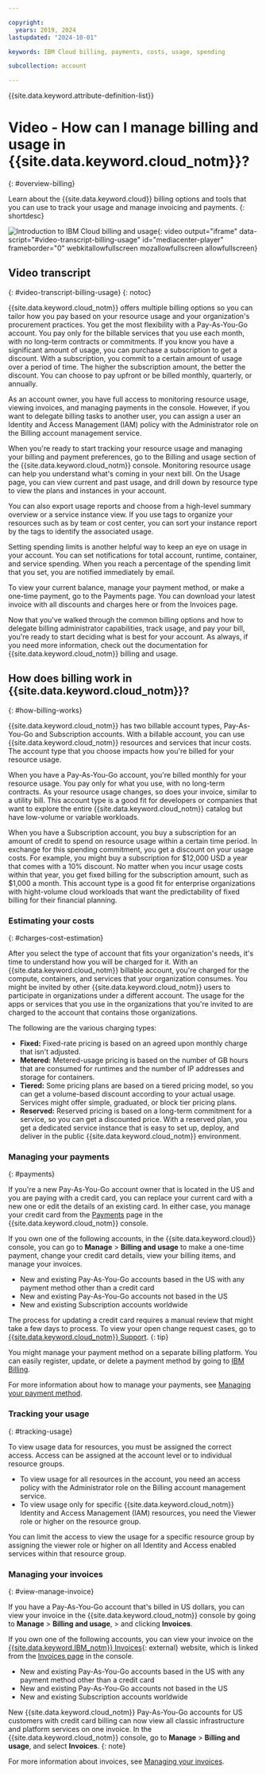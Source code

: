 ```yaml
---

copyright:
  years: 2019, 2024
lastupdated: "2024-10-01"

keywords: IBM Cloud billing, payments, costs, usage, spending

subcollection: account

---
```


{{site.data.keyword.attribute-definition-list}}

# Video - How can I manage billing and usage in {{site.data.keyword.cloud_notm}}?
{: #overview-billing}

Learn about the {{site.data.keyword.cloud}} billing options and tools that you can use to track your usage and manage invoicing and payments.
{: shortdesc}

![Introduction to IBM Cloud billing and usage](https://www.kaltura.com/p/1773841/sp/177384100/embedIframeJs/uiconf_id/27941801/partner_id/1773841?iframeembed=true&entry_id=1_w31ph24n){: video output="iframe" data-script="#video-transcript-billing-usage" id="mediacenter-player" frameborder="0" webkitallowfullscreen mozallowfullscreen allowfullscreen}

## Video transcript
{: #video-transcript-billing-usage}
{: notoc}

{{site.data.keyword.cloud_notm}} offers multiple billing options so you can tailor how you pay based on your resource usage and your organization's procurement practices. You get the most flexibility with a Pay-As-You-Go account. You pay only for the billable services that you use each month, with no long-term contracts or commitments. If you know you have a significant amount of usage, you can purchase a subscription to get a discount. With a subscription, you commit to a certain amount of usage over a period of time. The higher the subscription amount, the better the discount. You can choose to pay upfront or be billed monthly, quarterly, or annually.

As an account owner, you have full access to monitoring resource usage, viewing invoices, and managing payments in the console. However, if you want to delegate billing tasks to another user, you can assign a user an Identity and Access Management (IAM) policy with the Administrator role on the Billing account management service.

When you're ready to start tracking your resource usage and managing your billing and payment preferences, go to the Billing and usage section of the {{site.data.keyword.cloud_notm}} console. Monitoring resource usage can help you understand what's coming in your next bill. On the Usage page, you can view current and past usage, and drill down by resource type to view the plans and instances in your account.

You can also export usage reports and choose from a high-level summary overview or a service instance view. If you use tags to organize your resources such as by team or cost center, you can sort your instance report by the tags to identify the associated usage.

Setting spending limits is another helpful way to keep an eye on usage in your account. You can set notifications for total account, runtime, container, and service spending. When you reach a percentage of the spending limit that you set, you are notified immediately by email.

To view your current balance, manage your payment method, or make a one-time payment, go to the Payments page. You can download your latest invoice with all discounts and charges here or from the Invoices page. 

Now that you've walked through the common billing options and how to delegate billing administrator capabilities, track usage, and pay your bill, you're ready to start deciding what is best for your account. As always, if you need more information, check out the documentation for {{site.data.keyword.cloud_notm}} billing and usage.

## How does billing work in {{site.data.keyword.cloud_notm}}?
{: #how-billing-works}

{{site.data.keyword.cloud_notm}} has two billable account types, Pay-As-You-Go and Subscription accounts. With a billable account, you can use {{site.data.keyword.cloud_notm}} resources and services that incur costs. The account type that you choose impacts how you're billed for your resource usage.

When you have a Pay-As-You-Go account, you're billed monthly for your resource usage. You pay only for what you use, with no long-term contracts. As your resource usage changes, so does your invoice, similar to a utility bill. This account type is a good fit for developers or companies that want to explore the entire {{site.data.keyword.cloud_notm}} catalog but have low-volume or variable workloads.

When you have a Subscription account, you buy a subscription for an amount of credit to spend on resource usage within a certain time period. In exchange for this spending commitment, you get a discount on your usage costs. For example, you might buy a subscription for $12,000 USD a year that comes with a 10% discount. No matter when you incur usage costs within that year, you get fixed billing for the subscription amount, such as $1,000 a month. This account type is a good fit for enterprise organizations with hight-volume cloud workloads that want the predictability of fixed billing for their financial planning.

### Estimating your costs
{: #charges-cost-estimation}

After you select the type of account that fits your organization's needs, it's time to understand how you will be charged for it. With an {{site.data.keyword.cloud_notm}} billable account, you're charged for the compute, containers, and services that your organization consumes. You might be invited by other {{site.data.keyword.cloud_notm}} users to participate in organizations under a different account. The usage for the apps or services that you use in the organizations that you're invited to are charged to the account that contains those organizations.

The following are the various charging types:
* **Fixed:** Fixed-rate pricing is based on an agreed upon monthly charge that isn't adjusted.
* **Metered:** Metered-usage pricing is based on the number of GB hours that are consumed for runtimes and the number of IP addresses and storage for containers.
* **Tiered:** Some pricing plans are based on a tiered pricing model, so you can get a volume-based discount according to your actual usage. Services might offer simple, graduated, or block tier pricing plans.
* **Reserved:** Reserved pricing is based on a long-term commitment for a service, so you can get a discounted price. With a reserved plan, you get a dedicated service instance that is easy to set up, deploy, and deliver in the public {{site.data.keyword.cloud_notm}} environment.

### Managing your payments
{: #payments}

If you're a new Pay-As-You-Go account owner that is located in the US and you are paying with a credit card, you can replace your current card with a new one or edit the details of an existing card. In either case, you manage your credit card from the [Payments](/billing/payments) page in the {{site.data.keyword.cloud_notm}} console.

If you own one of the following accounts, in the {{site.data.keyword.cloud}} console, you can go to **Manage** > **Billing and usage** to make a one-time payment, change your credit card details, view your billing items, and manage your invoices.
* New and existing Pay-As-You-Go accounts based in the US with any payment method other than a credit card
* New and existing Pay-As-You-Go accounts not based in the US
* New and existing Subscription accounts worldwide

 The process for updating a credit card requires a manual review that might take a few days to process. To view your open change request cases, go to [{{site.data.keyword.cloud_notm}} Support](https://cloud.ibm.com/unifiedsupport/supportcenter).
{: tip}

You might manage your payment method on a separate billing platform. You can easily register, update, or delete a payment method by going to [IBM Billing](https://myibm.ibm.com/billing/).

For more information about how to manage your payments, see [Managing your payment method](/docs/account?topic=account-linkedusage#prereqs-payments).

### Tracking your usage
{: #tracking-usage}

To view usage data for resources, you must be assigned the correct access. Access can be assigned at the account level or to individual resource groups.

* To view usage for all resources in the account, you need an access policy with the Administrator role on the Billing account management service.
* To view usage only for specific {{site.data.keyword.cloud_notm}} Identity and Access Management (IAM) resources, you need the Viewer role or higher on the resource group.

You can limit the access to view the usage for a specific resource group by assigning the viewer role or higher on all Identity and Access enabled services within that resource group.

### Managing your invoices
{: #view-manage-invoice}

If you have a Pay-As-You-Go account that's billed in US dollars, you can view your invoice in the {{site.data.keyword.cloud_notm}} console by going to **Manage** > **Billing and usage**, > and clicking **Invoices**.

If you own one of the following accounts, you can view your invoice on the [{{site.data.keyword.IBM_notm}} Invoices](https://www.ibm.com/support/customer/invoices/){: external} website, which is linked from the [Invoices page](/billing/invoices) in the console.

* New and existing Pay-As-You-Go accounts based in the US with any payment method other than a credit card
* New and existing Pay-As-You-Go accounts not based in the US
* New and existing Subscription accounts worldwide

New {{site.data.keyword.cloud_notm}} Pay-As-You-Go accounts for US customers with credit card billing can now view all classic infrastructure and platform services on one invoice. In the {{site.data.keyword.cloud_notm}} console, go to **Manage** > **Billing and usage**, and select **Invoices**.
{: note}

For more information about invoices, see [Managing your invoices](/docs/account?topic=account-managing-invoices).
